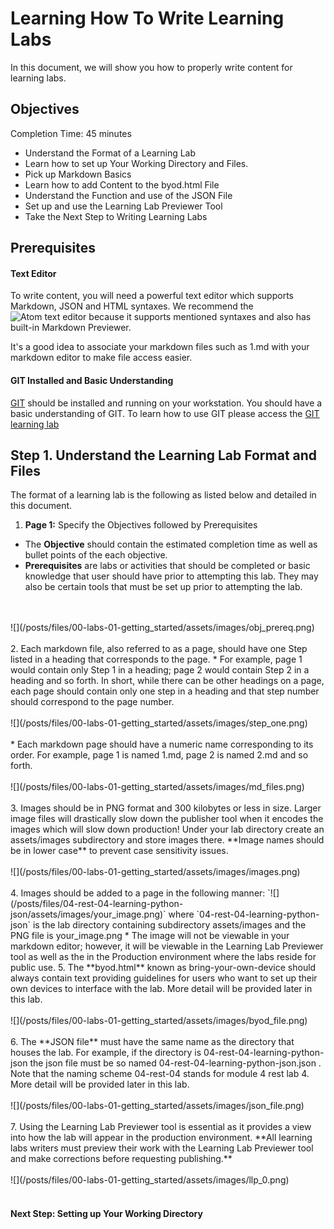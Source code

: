 # Learning How To Write Learning Labs #

In this document, we will show you how to properly write content for learning labs.

## Objectives ##

Completion Time: 45 minutes

* Understand the Format of a Learning Lab
* Learn how to set up Your Working Directory and Files.
* Pick up Markdown Basics
* Learn how to add Content to the byod.html File
* Understand the Function and use of the JSON File
* Set up and use the Learning Lab Previewer Tool
* Take the Next Step to Writing Learning Labs


## Prerequisites

#### Text Editor
To write content, you will need a powerful text editor which supports Markdown, JSON and HTML syntaxes.  We recommend the ![Atom text editor](https://atom.io/) because it supports mentioned syntaxes and also has built-in Markdown Previewer.

It's a good idea to associate your markdown files such as 1.md with your markdown editor to make file access easier.

#### GIT Installed and Basic Understanding
[GIT](https://git-scm.com/) should be installed and running on your workstation. You should have a basic understanding of GIT. To learn how to use GIT please access the [GIT learning lab](https://learninglabs.cisco.com/lab/git-intro/step/1)

## Step 1. Understand the Learning Lab Format and Files
The format of a learning lab is the following as listed below and detailed in this document.

1. **Page 1:** Specify the Objectives followed by Prerequisites
  *  The **Objective** should contain the estimated completion time as well as bullet points of the each objective.
  * **Prerequisites** are labs or activities that should be completed or basic knowledge that user should have prior to attempting this lab.  They may also be certain tools that must be set up prior to attempting the lab.
  <br/>
  <br/>
  ![](/posts/files/00-labs-01-getting_started/assets/images/obj_prereq.png)
  <br/>
  <br/>
2. Each markdown file, also referred to as a page, should have one Step listed in a heading that corresponds to the page.  
  * For example, page 1 would contain only Step 1 in a heading; page 2 would contain Step 2 in a heading and so forth.  In short, while there can be other headings on a page, each page should contain only one step in a heading and that step number should correspond to the page number.
  <br/>
  <br/>
  ![](/posts/files/00-labs-01-getting_started/assets/images/step_one.png)
  <br/>
  <br/>
  *  Each markdown page should have a numeric name corresponding to its order.  For example, page 1 is named 1.md, page 2 is named 2.md and so forth.
  <br/>
  <br/>
  ![](/posts/files/00-labs-01-getting_started/assets/images/md_files.png)
  <br/>
  <br/>  
3. Images should be in PNG format and 300 kilobytes or less in size.  Larger image files will drastically slow down the publisher tool when it encodes the images which will slow down production! Under your lab directory create an assets/images subdirectory and store images there. **Image names should be in lower case** to prevent case sensitivity issues.<br/><br/>
![](/posts/files/00-labs-01-getting_started/assets/images/images.png)
<br/>
<br/>  
4. Images should be added to a page in the following manner: `![](/posts/files/04-rest-04-learning-python-json/assets/images/your_image.png)` where `04-rest-04-learning-python-json` is the lab directory containing subdirectory assets/images and the PNG file is your_image.png
  * The image will not be viewable in your markdown editor; however, it will be viewable in the Learning Lab Previewer tool as well as the in the Production environment where the labs reside for public use.
5.  The **byod.html** known as bring-your-own-device should always contain text providing guidelines for users who want to set up their own devices to interface with the lab.  More detail will be provided later in this lab.<br/><br/>
![](/posts/files/00-labs-01-getting_started/assets/images/byod_file.png)
<br/>
<br/>  
6. The **JSON file** must have the same name as the directory that houses the lab.  For example, if the directory is 04-rest-04-learning-python-json the json file must be so named 04-rest-04-learning-python-json.json .  Note that the naming scheme 04-rest-04 stands for module 4 rest lab 4. More detail will be provided later in this lab.<br/><br/>
![](/posts/files/00-labs-01-getting_started/assets/images/json_file.png)
<br/>
<br/>  
7. Using the Learning Lab Previewer tool is essential as it provides a view into how the lab will appear in the production environment.  **All learning labs writers must preview their work with the Learning Lab Previewer tool and make corrections before requesting publishing.**<br/><br/>
![](/posts/files/00-labs-01-getting_started/assets/images/llp_0.png)
<br/>
<br/>  


#### Next Step: Setting up Your Working Directory

